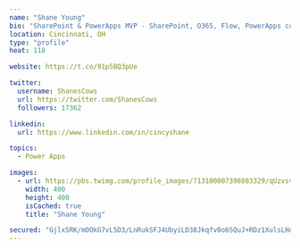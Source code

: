 ```yaml
---
name: "Shane Young"
bio: "SharePoint & PowerApps MVP - SharePoint, O365, Flow, PowerApps consulting? @PowerApps911 | Pure Snark? You found it."
location: Cincinnati, OH
type: "profile"
heat: 118

website: https://t.co/91p5BQ3pUe

twitter:
  username: ShanesCows
  url: https://twitter.com/ShanesCows
  followers: 17362

linkedin:
  url: https://www.linkedin.com/in/cincyshane

topics:
  - Power Apps

images:
  - url: https://pbs.twimg.com/profile_images/713100007398883329/qUzvsvQ3_400x400.jpg
    width: 400
    height: 400
    isCached: true
    title: "Shane Young"

secured: "Gjlx5RK/mOOkG7vL5D3/LnRukSFJ4UbyiLD38Jkqfv0o6SQuJ+RDz1XulsLHdolEYYQ5VXdwzTUzOH8iyKndc2DlaDQMIxiglrz6lp772W4YvXjDlfADu7oI2s8zh2R696Zv3zP5oi1HhJkTbpuQHzIvAW43tTg1AvmkyIdsyNrF1ZAc4uNYU+iFyREufCDfwVL4ZVw8T5UeXFuorVdfowkLyr9YpSCllm38hevVJM7jsua9ESt1aKe+iLGWgFMnhpp3SCZOGCJPpqrjoJkTHJHnMUoDBg8CTDXgHjzsy2lxOhNTnJ3OwwWp5+RSgBLIQO5vblfJYOOc9er1MM74nSL5Z+XTxfFsY+I2Z9T5bXrrntVHKuuGAA7WlnRLoUnbD/8IR2JW8BDTH1A5mUOzKczZUOUkD6lzBQof1sHltGc=;Y8GqvTMKRA0DvG232OzbeA=="
---
```



